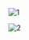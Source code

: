 ![1](https://github.com/user-attachments/assets/58bc5b6e-e52f-4715-af02-8881de2bc5c1)

![2](https://github.com/user-attachments/assets/f97c164b-860e-4a7d-b8ef-8bd98014365f)
